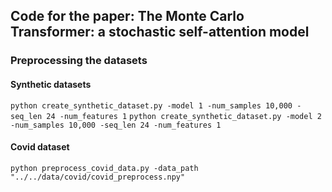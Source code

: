 ## Code for the paper: The Monte Carlo Transformer: a stochastic self-attention model

### Preprocessing the datasets
#### Synthetic datasets
`python create_synthetic_dataset.py -model 1 -num_samples 10,000 -seq_len 24 -num_features 1`
`python create_synthetic_dataset.py -model 2 -num_samples 10,000 -seq_len 24 -num_features 1`
#### Covid dataset
`python preprocess_covid_data.py -data_path "../../data/covid/covid_preprocess.npy"`

